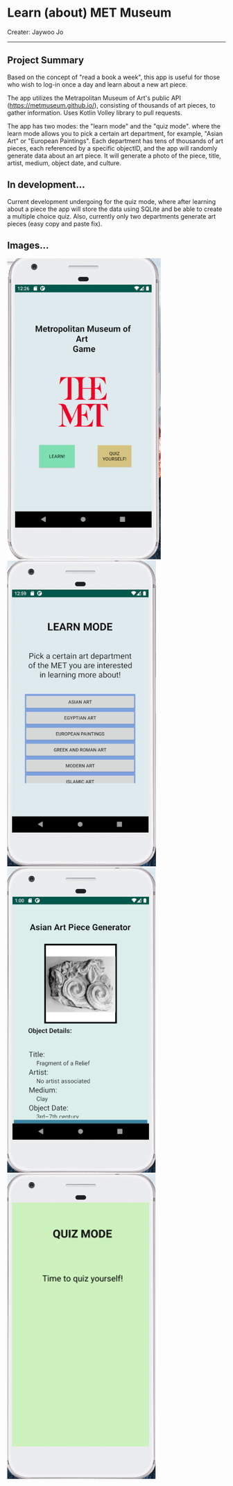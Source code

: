 # Learn (about) MET Museum

Creater: Jaywoo Jo

---

## Project Summary ##

Based on the concept of "read a book a week", this app is useful for those who wish to log-in once a day and learn about a new art piece. 

The app utilizes the Metrapolitan Museum of Art's public API (https://metmuseum.github.io/), consisting of thousands of art pieces, to gather information. Uses Kotlin Volley library to pull requests.

The app has two modes: the "learn mode" and the "quiz mode". where the learn mode allows you to pick a certain art department, for example, "Asian Art" or "European Paintings". Each department has tens of thousands of art pieces, each referenced by a specific objectID, and the app will randomly generate data about an art piece. It will generate a photo of the piece, title, artist, medium, object date, and culture.


## In development... ##

Current development undergoing for the quiz mode, where after learning about a piece the app will store the data using SQLite and be able to create a multiple choice quiz. Also, currently only two departments generate art pieces (easy copy and paste fix).

## Images... ##

![](https://github.com/jaywoojo/Learn-MET-Museum/blob/master/README%20images/1.png)
![](https://github.com/jaywoojo/Learn-MET-Museum/blob/master/README%20images/2.png)
![](https://github.com/jaywoojo/Learn-MET-Museum/blob/master/README%20images/3.png)
![](https://github.com/jaywoojo/Learn-MET-Museum/blob/master/README%20images/4.jpg)


